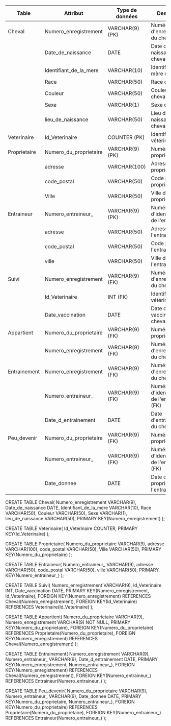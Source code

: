 | Table        | Attribut               | Type de données | Description                                      |
|--------------|------------------------|-----------------|--------------------------------------------------|
| Cheval       | Numero_enregistrement  | VARCHAR(9) (PK) | Numéro d'enregistrement du cheval                |
|              | Date_de_naissance      | DATE            | Date de naissance du cheval                      |
|              | Identifiant_de_la_mere | VARCHAR(10)     | Identifiant de la mère du cheval                 |
|              | Race                   | VARCHAR(50)     | Race du cheval                                   |
|              | Couleur                | VARCHAR(50)     | Couleur du cheval                                |
|              | Sexe                   | VARCHAR(1)      | Sexe du cheval                                   |
|              | lieu_de_naissance      | VARCHAR(50)     | Lieu de naissance du cheval                      |
| Veterinaire  | Id_Veterinaire         | COUNTER (PK)    | Identifiant du vétérinaire                       |
| Proprietaire | Numero_du_proprietaire | VARCHAR(9) (PK) | Numéro du propriétaire                           |
|              | adresse                | VARCHAR(100)    | Adresse du propriétaire                          |
|              | code_postal            | VARCHAR(50)     | Code postal du propriétaire                      |
|              | Ville                  | VARCHAR(50)     | Ville du propriétaire                            |
| Entraineur   | Numero_entraineur_     | VARCHAR(9) (PK) | Numéro d'identification de l'entraîneur          |
|              | adresse                | VARCHAR(50)     | Adresse de l'entraîneur                          |
|              | code_postal            | VARCHAR(50)     | Code postal de l'entraîneur                      |
|              | ville                  | VARCHAR(50)     | Ville de l'entraîneur                            |
| Suivi        | Numero_enregistrement  | VARCHAR(9) (FK) | Numéro d'enregistrement du cheval (FK)           |
|              | Id_Veterinaire         | INT (FK)        | Identifiant du vétérinaire (FK)                  |
|              | Date_vaccination       | DATE            | Date de vaccination du cheval                    |
| Appartient   | Numero_du_proprietaire | VARCHAR(9) (FK) | Numéro du propriétaire (FK)                      |
|              | Numero_enregistrement  | VARCHAR(9) (FK) | Numéro d'enregistrement du cheval (FK)           |
| Entrainement | Numero_enregistrement  | VARCHAR(9) (FK) | Numéro d'enregistrement du cheval (FK)           |
|              | Numero_entraineur_     | VARCHAR(9) (FK) | Numéro d'identification de l'entraîneur (FK)     |
|              | Date_d_entrainement    | DATE            | Date d'entraînement du cheval                    |
| Peu_devenir  | Numero_du_proprietaire | VARCHAR(9) (FK) | Numéro du propriétaire (FK)                      |
|              | Numero_entraineur_     | VARCHAR(9) (FK) | Numéro d'identification de l'entraîneur (FK)     |
|              | Date_donnee            | DATE            | Date de devenir propriétaire de l'entraîneur     |

CREATE TABLE Cheval(
   Numero_enregistrement VARCHAR(9),
   Date_de_naissance DATE,
   Identifiant_de_la_mere VARCHAR(10),
   Race VARCHAR(50),
   Couleur VARCHAR(50),
   Sexe VARCHAR(1),
   lieu_de_naissance VARCHAR(50),
   PRIMARY KEY(Numero_enregistrement)
);

CREATE TABLE Veterinaire(
   Id_Veterinaire COUNTER,
   PRIMARY KEY(Id_Veterinaire)
);

CREATE TABLE Proprietaire(
   Numero_du_proprietaire VARCHAR(9),
   adresse VARCHAR(100),
   code_postal VARCHAR(50),
   Ville VARCHAR(50),
   PRIMARY KEY(Numero_du_proprietaire)
);

CREATE TABLE Entraineur(
   Numero_entraineur_ VARCHAR(9),
   adresse VARCHAR(50),
   code_postal VARCHAR(50),
   ville VARCHAR(50),
   PRIMARY KEY(Numero_entraineur_)
);

CREATE TABLE Suivi(
   Numero_enregistrement VARCHAR(9),
   Id_Veterinaire INT,
   Date_vaccination DATE,
   PRIMARY KEY(Numero_enregistrement, Id_Veterinaire),
   FOREIGN KEY(Numero_enregistrement) REFERENCES Cheval(Numero_enregistrement),
   FOREIGN KEY(Id_Veterinaire) REFERENCES Veterinaire(Id_Veterinaire)
);

CREATE TABLE Appartient(
   Numero_du_proprietaire VARCHAR(9),
   Numero_enregistrement VARCHAR(9) NOT NULL,
   PRIMARY KEY(Numero_du_proprietaire),
   FOREIGN KEY(Numero_du_proprietaire) REFERENCES Proprietaire(Numero_du_proprietaire),
   FOREIGN KEY(Numero_enregistrement) REFERENCES Cheval(Numero_enregistrement)
);

CREATE TABLE Entrainement(
   Numero_enregistrement VARCHAR(9),
   Numero_entraineur_ VARCHAR(9),
   Date_d_entrainement DATE,
   PRIMARY KEY(Numero_enregistrement, Numero_entraineur_),
   FOREIGN KEY(Numero_enregistrement) REFERENCES Cheval(Numero_enregistrement),
   FOREIGN KEY(Numero_entraineur_) REFERENCES Entraineur(Numero_entraineur_)
);

CREATE TABLE Peu_devenir(
   Numero_du_proprietaire VARCHAR(9),
   Numero_entraineur_ VARCHAR(9),
   Date_donnee DATE,
   PRIMARY KEY(Numero_du_proprietaire, Numero_entraineur_),
   FOREIGN KEY(Numero_du_proprietaire) REFERENCES Proprietaire(Numero_du_proprietaire),
   FOREIGN KEY(Numero_entraineur_) REFERENCES Entraineur(Numero_entraineur_)
);

